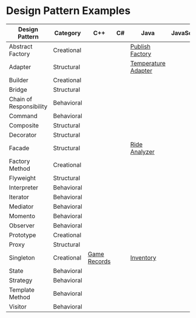 # Design Pattern Examples

| Design Pattern | Category | C++ | C# | Java | JavaScript | Python | Ruby |
|---|---|---|---|---|---|---|---|
| Abstract Factory | Creational |   |   | [Publish Factory](abstract-factory-java/) |   |   |   |
| Adapter | Structural |   |   | [Temperature Adapter](adapter-java/) |   |   |   |
| Builder | Creational |   |   |   |   |   |   |
| Bridge | Structural |   |   |   |   |   |   |
| Chain of Responsibility | Behavioral |   |   |   |   |   |   |
| Command | Behavioral |   |   |   |   |   |   |
| Composite | Structural |   |   |   |   |   |   |
| Decorator | Structural |   |   |   |   |   |   |
| Facade | Structural |   |   | [Ride Analyzer](facade-java/) |   |   |   |
| Factory Method | Creational |   |   |   |   |   |   |
| Flyweight | Structural |   |   |   |   |   |   |
| Interpreter | Behavioral |   |   |   |   |   |   |
| Iterator | Behavioral |   |   |   |   |   |   |
| Mediator | Behavioral |   |   |   |   |   |   |
| Momento | Behavioral |   |   |   |   |   |   |
| Observer | Behavioral |   |   |   |   |   |   |
| Prototype | Creational |   |   |   |   |   |   |
| Proxy | Structural |   |   |   |   |   |   |
| Singleton | Creational | [Game Records](singleton-cpp/) |   | [Inventory](singleton-java) |   |   |   |
| State | Behavioral |   |   |   |   |   |   |
| Strategy | Behavioral |   |   |   |   |   |   |
| Template Method | Behavioral |   |   |   |   |   |   |
| Visitor | Behavioral |   |   |   |   |   |   |
